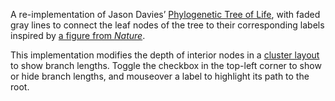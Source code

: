 A re-implementation of Jason Davies’ [Phylogenetic Tree of Life](https://www.jasondavies.com/tree-of-life/), with faded gray lines to connect the leaf nodes of the tree to their corresponding labels inspired by [a figure from *Nature*](http://www.nature.com/nature/journal/v462/n7276/fig_tab/nature08656_F1.html).

This implementation modifies the depth of interior nodes in a [cluster layout](https://github.com/mbostock/d3/wiki/Cluster-Layout) to show branch lengths. Toggle the checkbox in the top-left corner to show or hide branch lengths, and mouseover a label to highlight its path to the root.
